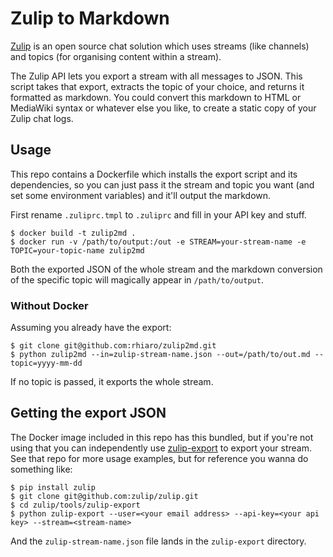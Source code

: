 # Zulip to Markdown

[Zulip](https://zulipchat.com) is an open source chat solution which uses streams (like channels) and topics (for organising content within a stream).

The Zulip API lets you export a stream with all messages to JSON. This script takes that export, extracts the topic of your choice, and returns it formatted as markdown. You could convert this markdown to HTML or MediaWiki syntax or whatever else you like, to create a static copy of your Zulip chat logs.

## Usage

This repo contains a Dockerfile which installs the export script and its dependencies, so you can just pass it the stream and topic you want (and set some environment variables) and it'll output the markdown.

First rename `.zuliprc.tmpl` to `.zuliprc` and fill in your API key and stuff.

```
$ docker build -t zulip2md .
$ docker run -v /path/to/output:/out -e STREAM=your-stream-name -e TOPIC=your-topic-name zulip2md
```

Both the exported JSON of the whole stream and the markdown conversion of the specific topic will magically appear in `/path/to/output`.

### Without Docker

Assuming you already have the export:

```
$ git clone git@github.com:rhiaro/zulip2md.git
$ python zulip2md --in=zulip-stream-name.json --out=/path/to/out.md --topic=yyyy-mm-dd
```

If no topic is passed, it exports the whole stream.

## Getting the export JSON

The Docker image included in this repo has this bundled, but if you're not using that you can independently use [zulip-export](https://github.com/zulip/zulip/blob/master/tools/zulip-export/zulip-export) to export your stream. See that repo for more usage examples, but for reference you wanna do something like:

```
$ pip install zulip
$ git clone git@github.com:zulip/zulip.git
$ cd zulip/tools/zulip-export
$ python zulip-export --user=<your email address> --api-key=<your api key> --stream=<stream-name>
```

And the `zulip-stream-name.json` file lands in the `zulip-export` directory.